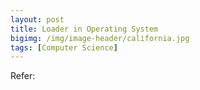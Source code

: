 ```yaml
---
layout: post
title: Loader in Operating System
bigimg: /img/image-header/california.jpg
tags: [Computer Science]
---
```






Refer:

